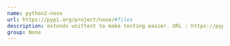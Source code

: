 ```yaml
---
name: python2-nose
url: https://pypi.org/project/nose/#files
description: extends unittest to make testing easier. URL : https://pypi.org/project/nose/#files Groups : None
group: None
---
```

